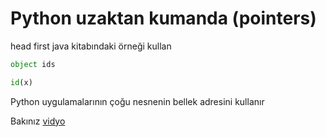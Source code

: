 # Python uzaktan kumanda (pointers)

head first java kitabındaki örneği kullan

```python
object ids

id(x)
```


Python uygulamalarının çoğu nesnenin bellek adresini kullanır



Bakınız [vidyo](https://www.youtube.com/watch?v=xngMG5HDgUU)